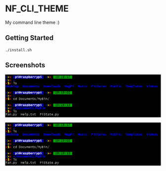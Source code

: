 # NF_CLI_THEME
 My command line theme :)

## Getting Started

```
./install.sh
```

## Screenshots

 ![image](https://github.com/NumbFish-Luo/NF_CLI_THEME/raw/master/p0.png)

 ![image](https://github.com/NumbFish-Luo/NF_CLI_THEME/raw/master/p0.png)


